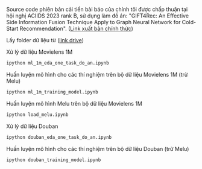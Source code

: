 Source code phiên bản cải tiến bài báo của chính tôi được chấp thuận tại hội nghị ACIIDS 2023 rank B, sử dụng làm đồ án: "GIFT4Rec: An Effective Side Information Fusion Technique Apply to Graph Neural Network for Cold-Start Recommendation". ([Link xuất bản chính thức](https://dl.acm.org/doi/abs/10.1007/978-981-99-5834-4_27))

Lấy folder dữ liệu từ ([link drive](https://drive.google.com/drive/folders/1FDpEqPzttjT_qKSvu0VM-vAHwd7PWcKb?usp=sharing))

Xử lý dữ liệu Movielens 1M
```sh
ipython ml_1m_eda_one_task_do_an.ipynb
```

Huấn luyện mô hình cho các thí nghiệm trên bộ dữ liệu Movielens 1M (trừ Melu)
```sh
ipython ml_1m_training_model.ipynb
```

Huấn luyện mô hình Melu trên bộ dữ liệu Movielens 1M

```sh
ipython load_melu.ipynb
```

Xử lý dữ liệu Douban
```sh
ipython douban_eda_one_task_do_an.ipynb
```

Huấn luyện mô hình cho các thí nghiệm trên bộ dữ liệu Douban (trừ Melu)
```sh
ipython douban_training_model.ipynb
